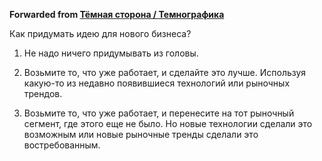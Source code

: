 **Forwarded from [Тёмная сторона / Темнографика](https://t.me/temno/1465)**

Как придумать идею для нового бизнеса?

1. Не надо ничего придумывать из головы.

2. Возьмите то, что уже работает, и сделайте это лучше. Используя какую-то из недавно появившиеся технологий или рыночных трендов.

3. Возьмите то, что уже работает, и перенесите на тот рыночный сегмент, где этого еще не было. Но новые технологии сделали это возможным или новые рыночные тренды сделали это востребованным.